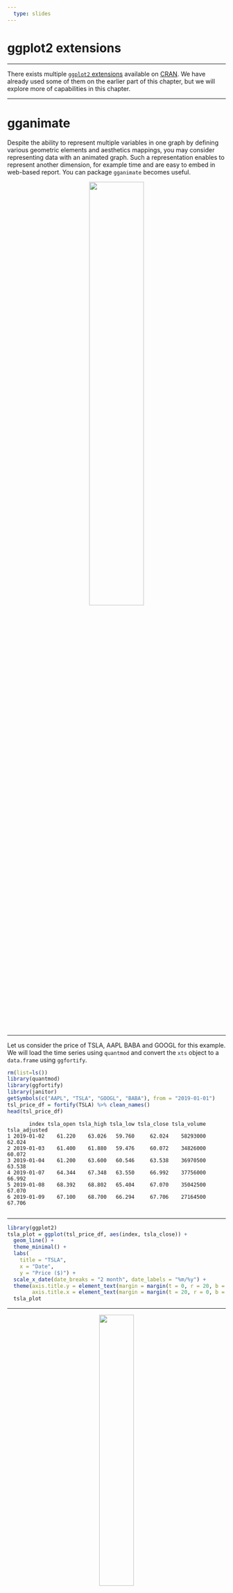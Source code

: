 ```yaml
---
  type: slides
---
```


# ggplot2 extensions

---

There exists multiple [`ggplot2` extensions](https://exts.ggplot2.tidyverse.org/) available on [CRAN](https://cran.r-project.org/). We have already used some of them on the earlier part of this chapter, but we will explore more of capabilities in this chapter.

---

# gganimate

Despite the ability to represent multiple variables in one graph by defining various geometric elements and aesthetics mappings, you may consider representing data with an animated graph. Such a representation enables to represent another dimension, for example time and are easy to embed in web-based report. You can package `gganimate` becomes useful.

<div style="text-align:center"><img src="hexgganimate.png" alt=" " width="50%"></div>

---

Let us consider the price of TSLA, AAPL BABA and GOOGL for this example. We will load the time series using `quantmod` and convert the `xts` object to a `data.frame` using `ggfortify`. 


```R
rm(list=ls())
library(quantmod)
library(ggfortify)
library(janitor)
getSymbols(c("AAPL", "TSLA", "GOOGL", "BABA"), from = "2019-01-01")
tsl_price_df = fortify(TSLA) %>% clean_names()
head(tsl_price_df)
```


```out
       index tsla_open tsla_high tsla_low tsla_close tsla_volume tsla_adjusted
1 2019-01-02    61.220    63.026   59.760     62.024    58293000        62.024
2 2019-01-03    61.400    61.880   59.476     60.072    34826000        60.072
3 2019-01-04    61.200    63.600   60.546     63.538    36970500        63.538
4 2019-01-07    64.344    67.348   63.550     66.992    37756000        66.992
5 2019-01-08    68.392    68.802   65.404     67.070    35042500        67.070
6 2019-01-09    67.100    68.700   66.294     67.706    27164500        67.706


```

---



```R
library(ggplot2)
tsla_plot = ggplot(tsl_price_df, aes(index, tsla_close)) +
  geom_line() +
  theme_minimal() +
  labs(
    title = "TSLA",
    x = "Date", 
    y = "Price ($)") + 
  scale_x_date(date_breaks = "2 month", date_labels = "%m/%y") +
  theme(axis.title.y = element_text(margin = margin(t = 0, r = 20, b = 0, l = 0)),
        axis.title.x = element_text(margin = margin(t = 20, r = 0, b = 0, l = 0))) 
  tsla_plot
```
        
---
     
<div style="text-align:center"><img src="tsla1.png" alt=" " width="40%"></div>

---

A gif is just a rendered collection of images. Therefore, you can easily create an animated gif of this plot by specifying the variable that could change with each images. Note that `gganimate` relies on some dependencies that may need to be installed outside of an R environment depending on the OS.

```R
library(gifski)
library(gganimate)
(tsla_price_anim = tsla_plot + geom_point() + transition_reveal(index))
```

Display with and 

```R
animate(tsla_plot, duration = 5, fps = 20, width = 200, height = 200, 
        renderer = gifski_renderer())

```

and save with
```R
anim_save("tsla.gif", animation = tsla_price_anim)
```

---

<div style="text-align:center"><img src="tsla.gif" alt=" " width="35%"></div>


---

Let's now try to represent all three stocks price in a single plot an animate the resulting graph.


```R
# add other stock
library(dplyr)
library(tidyr)
aapl_price_df = fortify(AAPL) %>% clean_names()
googl_price_df = fortify(GOOGL) %>% clean_names()
baba_price_df = fortify(BABA) %>% clean_names()
df_1 = dplyr::left_join(tsl_price_df, aapl_price_df, by = "index")
df_2 = dplyr::left_join(googl_price_df, df_1, by = "index")
df_stocks = dplyr::left_join(df_2, baba_price_df, by = "index")
df_stocks = df_stocks %>% select(index, aapl_close, googl_close, baba_close, tsla_close)
head(df_stocks)
```

```out
       index aapl_close googl_close baba_close tsla_close
1 2019-01-02    39.4800     1054.68     136.70     62.024
2 2019-01-03    35.5475     1025.47     130.60     60.072
3 2019-01-04    37.0650     1078.07     139.75     63.538
4 2019-01-07    36.9825     1075.92     143.10     66.992
5 2019-01-08    37.6875     1085.37     146.79     67.070
6 2019-01-09    38.3275     1081.65     151.92     67.706
```

---

```R
df_stocks_long = tidyr::pivot_longer(df_stocks, col = !index)
head(df_stocks_long)
```

```out
  index      name         value
  <date>     <chr>        <dbl>
1 2019-01-02 aapl_close    39.5
2 2019-01-02 googl_close 1055. 
3 2019-01-02 baba_close   137. 
4 2019-01-02 tsla_close    62.0
5 2019-01-03 aapl_close    35.5
6 2019-01-03 googl_close 1025. 
```

---

Let's plot the stock's prices

```R
library(ggplot2)
library(viridis)

stocks_plot = ggplot(df_stocks_long, aes(x = index, y = value, color= name)) +
  geom_line() +
  theme_minimal() +
  labs(
    title = "Stock prices",
    x = "Date", 
    y = "Price ($)") + 
  scale_x_date(date_breaks = "4 month", date_labels = "%m/%y") +
  scale_fill_viridis(discrete = TRUE) +
  scale_color_manual(labels = c("AAPL", "BABA", "GOOGL", "TSLA"),
                     values = RColorBrewer::brewer.pal("Dark2", n = 4))+
  theme(axis.title.y = element_text(margin = margin(t = 0, r = 20, b = 0, l = 0)),
        axis.title.x = element_text(margin = margin(t = 20, r = 0, b = 0, l = 0))) +
  labs(color = "Stocks")

stocks_plot
      
``` 

---


<div style="text-align:center"><img src="stock1.png" alt=" " width="40%"></div>



---


```R
(stocks_plot_anim = stocks_plot + geom_point() + transition_reveal(index))
```
  

Display with and 

```R
animate(stocks_plot, duration = 5, fps = 20, width = 200, height = 200, 
        renderer = gifski_renderer())

```

and save with
```R
anim_save("stocks.gif", animation = stocks_plot_anim)
```

---


<div style="text-align:center"><img src="stocks.gif" alt=" " width="35%"></div>


---

We now resale the four time series by their first value, so we can compare their percent change since the first January 2019.

```R
df_stocks$aapl_close = df_stocks$aapl_close / df_stocks[1, "aapl_close"]
df_stocks$googl_close = df_stocks$googl_close / df_stocks[1, "googl_close"]
df_stocks$baba_close = df_stocks$baba_close / df_stocks[1, "baba_close"]
df_stocks$tsla_close = df_stocks$tsla_close / df_stocks[1, "tsla_close"]
df_stocks_long2 = tidyr::pivot_longer(df_stocks, col = !index)
head(df_stocks_long2)
```

```out
  index      name        value
  <date>     <chr>       <dbl>
1 2019-01-02 aapl_close  1    
2 2019-01-02 googl_close 1    
3 2019-01-02 baba_close  1    
4 2019-01-02 tsla_close  1    
5 2019-01-03 aapl_close  0.900
6 2019-01-03 googl_close 0.972

```

---

```R
library(ggplot2)
library(viridis)

stocks_plot_2 = ggplot(df_stocks_long2, aes(x = index, y = value, color= name)) +
  geom_line() +
  theme_minimal() +
  labs(
    title = "Stock prices",
    x = "Date", 
    y = "Price ($)") + 
  scale_x_date(date_breaks = "4 month", date_labels = "%m/%y") +
  scale_fill_viridis(discrete = TRUE) +
  scale_color_manual(labels = c("AAPL", "BABA", "GOOGL", "TSLA"),
                     values = RColorBrewer::brewer.pal("Dark2", n = 4))+
  theme(axis.title.y = element_text(margin = margin(t = 0, r = 20, b = 0, l = 0)),
        axis.title.x = element_text(margin = margin(t = 20, r = 0, b = 0, l = 0))) +
  labs(color = "Stocks")

stocks_plot_2
```

---


<div style="text-align:center"><img src="stocks2.png" alt=" " width="40%"></div>


---

```R
(stocks_plot_anim2 = stocks_plot_2 + geom_point() + transition_reveal(index))
```

<div style="text-align:center"><img src="stocks3.gif" alt=" " width="35%"></div>



---


Let us consider the `gapminder` dataset available in the package `dslabs` and already discussed in chapter 4. You can find a detailed description of the dataset [here](https://stat.ethz.ch/R-manual/R-devel/library/datasets/html/iris.html).


```R
data(gapminder)
head(gapminder)
``` 



```out
              country year infant_mortality life_expectancy fertility population          gdp continent          region
1             Albania 1960           115.40           62.87      6.19    1636054           NA    Europe Southern Europe
2             Algeria 1960           148.20           47.50      7.65   11124892  13828152297    Africa Northern Africa
3              Angola 1960           208.00           35.98      7.32    5270844           NA    Africa   Middle Africa
4 Antigua and Barbuda 1960               NA           62.97      4.43      54681           NA  Americas       Caribbean
5           Argentina 1960            59.87           65.39      3.11   20619075 108322326649  Americas   South America
6             Armenia 1960               NA           66.86      4.55    1867396           NA      Asia    Western Asia
``` 

